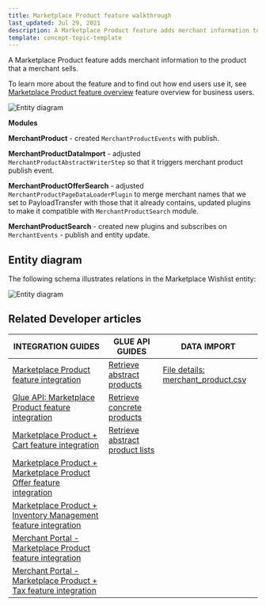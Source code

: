 ```yaml
---
title: Marketplace Product feature walkthrough
last_updated: Jul 29, 2021
description: A Marketplace Product feature adds merchant information to the product that a merchant sells.
template: concept-topic-template
---
```


A Marketplace Product feature adds merchant information to the product that a merchant sells.

To learn more about the feature and to find out how end users use it, see [Marketplace Product feature overview](/docs/marketplace/user/features/{{page.version}}/marketplace-product-feature-overview.html) feature overview for business users.

![Entity diagram](https://confluence-connect.gliffy.net/embed/image/15402fef-7a49-4ff6-bdc7-9e82f2f92011.png?utm_medium=live&utm_source=confluence)

**Modules**

**MerchantProduct** - created `MerchantProductEvents` with publish.

**MerchantProductDataImport** - adjusted `MerchantProductAbstractWriterStep` so that it triggers merchant product publish event.

**MerchantProductOfferSearch** - adjusted `MerchantProductPageDataLoaderPlugin` to merge merchant names that we set to  PayloadTransfer with those that it already contains, updated plugins to make it compatible with `MerchantProductSearch` module.

**MerchantProductSearch** - created new plugins and subscribes on `MerchantEvents` - publish and entity update.

## Entity diagram

The following schema illustrates relations in the Marketplace Wishlist entity:

![Entity diagram](https://confluence-connect.gliffy.net/embed/image/80809f75-1f94-4f19-9cfd-e39235026e89.png?utm_medium=live&utm_source=confluence)

## Related Developer articles

| INTEGRATION GUIDES| GLUE API GUIDES  | DATA IMPORT   |
| -------------- | ----------------- | ------------------ |
| [Marketplace Product feature integration](/docs/marketplace/dev/feature-integration-guides/{{page.version}}/marketplace-product-feature-integration.html) | [Retrieve abstract products](/docs/marketplace/dev/glue-api-guides/{{page.version}}/abstract-products/retrieving-abstract-products.html) | [File details: merchant_product.csv](/docs/marketplace/dev/data-import/{{page.version}}/file-details-merchant-product-csv.html) |
| [Glue API: Marketplace Product feature integration](/docs/marketplace/dev/feature-integration-guides/{{page.version}}/glue/marketplace-product-feature-integration.html) | [Retrieve concrete products](/docs/marketplace/dev/glue-api-guides/{{page.version}}/concrete-products/retrieving-concrete-products.html) |                                                              |
| [Marketplace Product + Cart feature integration](https://spryker-docs.herokuapp.com/docs/marketplace/dev/feature-integration-guides/{{page.version}}/marketplace-product-cart-feature-integration.html) | [Retrieve abstract product lists](/docs/marketplace/dev/glue-api-guides/{{page.version}}/content-items/retrieving-abstract-products-in-abstract-product-lists.html) |                                                              |
| [Marketplace Product + Marketplace Product Offer feature integration](/docs/marketplace/dev/feature-integration-guides/{{page.version}}/marketplace-product-marketplace-product-offer-feature-integration.html) |                                                              |                                                              |
| [Marketplace Product + Inventory Management feature integration](/docs/marketplace/dev/feature-integration-guides/{{page.version}}/marketplace-product-inventory-management-feature-integration.html) |                                                              |                                                              |
| [Merchant Portal - Marketplace Product feature integration](/docs/marketplace/dev/feature-integration-guides/{{page.version}}/merchant-portal-marketplace-product-feature-integration.html) |                                                              |                                                              |
| [Merchant Portal - Marketplace Product + Tax feature integration](/docs/marketplace/dev/feature-integration-guides/{{page.version}}/merchant-portal-marketplace-product-tax-feature-integration.html) |                                                              |                                                              |
